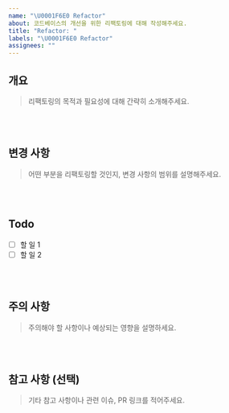 ```yaml
---
name: "\U0001F6E0️ Refactor"
about: 코드베이스의 개선을 위한 리팩토링에 대해 작성해주세요.
title: "Refactor: "
labels: "\U0001F6E0️ Refactor"
assignees: ""
---
```


## 개요

> 리팩토링의 목적과 필요성에 대해 간략히 소개해주세요.

<br><br>

## 변경 사항

> 어떤 부분을 리팩토링할 것인지, 변경 사항의 범위를 설명해주세요.

<br><br>

## Todo

- [ ] 할 일 1
- [ ] 할 일 2

<br><br>

## 주의 사항

> 주의해야 할 사항이나 예상되는 영향을 설명하세요.

<br><br>

## 참고 사항 (선택)

> 기타 참고 사항이나 관련 이슈, PR 링크를 적어주세요.
